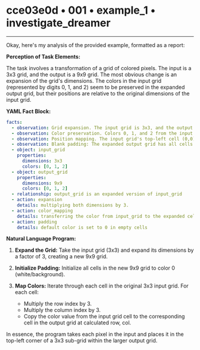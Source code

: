 # cce03e0d • 001 • example_1 • investigate_dreamer

---
Okay, here's my analysis of the provided example, formatted as a report:

**Perception of Task Elements:**

The task involves a transformation of a grid of colored pixels. The input is a 3x3 grid, and the output is a 9x9 grid. The most obvious change is an expansion of the grid's dimensions. The colors in the input grid (represented by digits 0, 1, and 2) seem to be preserved in the expanded output grid, but their positions are relative to the original dimensions of the input grid.

**YAML Fact Block:**



```yaml
facts:
  - observation: Grid expansion. The input grid is 3x3, and the output grid is 9x9.
  - observation: Color preservation. Colors 0, 1, and 2 from the input appear in the output.
  - observation: Position mapping. The input grid's top-left cell (0,0) corresponds to the output grid's cell (3,0).  The x dimension is multiplied by 3.
  - observation: Blank padding: The expanded output grid has all cells except the original pixels initialized with zeros.
  - object: input_grid
    properties:
      dimensions: 3x3
      colors: [0, 1, 2]
  - object: output_grid
    properties:
      dimensions: 9x9
      colors: [0, 1, 2]
  - relationship: output_grid is an expanded version of input_grid
  - action: expansion
    details: multiplying both dimensions by 3.
  - action: color_mapping
    details: transferring the color from input_grid to the expanded cells of the output_grid
  - action: padding
    details: default color is set to 0 in empty cells
```



**Natural Language Program:**

1. **Expand the Grid:** Take the input grid (3x3) and expand its dimensions by a factor of 3, creating a new 9x9 grid.

2. **Initialize Padding:** Initialize all cells in the new 9x9 grid to color 0 (white/background).

3. **Map Colors:** Iterate through each cell in the original 3x3 input grid. For each cell:
   - Multiply the row index by 3.
   - Multiply the column index by 3.
   - Copy the color value from the input grid cell to the corresponding cell in the output grid at calculated row, col.

In essence, the program takes each pixel in the input and places it in the top-left corner of a 3x3 sub-grid within the larger output grid.

